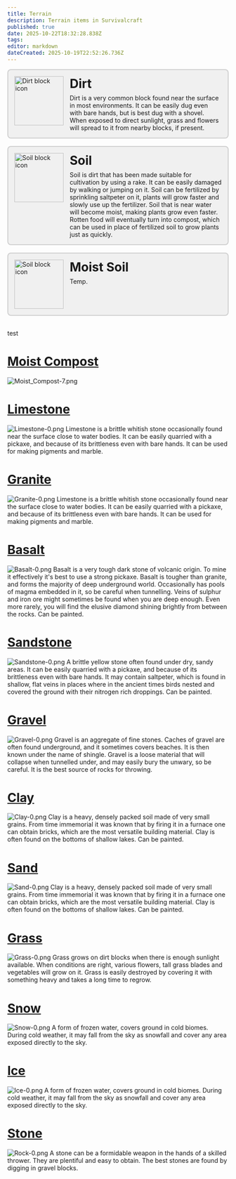 ```yaml
---
title: Terrain
description: Terrain items in Survivalcraft
published: true
date: 2025-10-22T18:32:28.838Z
tags: 
editor: markdown
dateCreated: 2025-10-19T22:52:26.736Z
---
```


<a href="/Recipaedia/Terrain/Dirt" style="text-decoration: none; color: inherit;">
  <div class="blockquote-container" style="cursor: pointer; border: 2px solid rgba(128, 128, 128, 0.3); border-radius: 8px; padding: 1em; display: flex; align-items: flex-start; background: rgba(128, 128, 128, 0.1);">
    <img src="/blocks-24/dirt-0.png" alt="Dirt block icon"
         style="width: 8em; height: 8em; flex-shrink: 0; margin-right: 1em;">
    <div>
      <strong style="font-size: 2em; display: block; margin-bottom: 0.25em;">Dirt</strong>
      <span>
        Dirt is a very common block found near the surface in most environments.
        It can be easily dug even with bare hands, but is best dug with a shovel.
        When exposed to direct sunlight, grass and flowers will spread to it
        from nearby blocks, if present.
      </span>
    </div>
  </div>
</a>

<a href="/Recipaedia/Terrain/Soil" style="text-decoration: none; color: inherit; padding: 50px">
  <div class="blockquote-container" style="cursor: pointer; border: 2px solid rgba(128, 128, 128, 0.3); border-radius: 8px; padding: 1em; display: flex; align-items: flex-start; background: rgba(128, 128, 128, 0.1);">
    <img src="/blocks-24/Soil-0.png" alt="Soil block icon"
         style="width: 8em; height: 8em; flex-shrink: 0; margin-right: 1em;">
    <div>
      <strong style="font-size: 2em; display: block; margin-bottom: 0.25em;">Soil</strong>
      <span>
        Soil is dirt that has been made suitable for cultivation by using a rake. It can be easily damaged by walking or jumping on it. Soil can be fertilized by sprinkling saltpeter on it, plants will grow faster and slowly use up the fertilizer. Soil that is near water will become moist, making plants grow even faster. Rotten food will eventually turn into compost, which can be used in place of fertilized soil to grow plants just as quickly.
      </span>
    </div>
  </div>
</a>

<a href="/Recipaedia/Terrain/Dirt" style="text-decoration: none; color: inherit; padding: 50px">
  <div class="blockquote-container" style="cursor: pointer; border: 2px solid rgba(128, 128, 128, 0.3); border-radius: 8px; padding: 1em; display: flex; align-items: flex-start; background: rgba(128, 128, 128, 0.1);">
    <img src="/blocks-24/Moist_soil-1.png" alt="Soil block icon"
         style="width: 8em; height: 8em; flex-shrink: 0; margin-right: 1em;">
    <div>
      <strong style="font-size: 2em; display: block; margin-bottom: 0.25em;">Moist Soil</strong>
      <span>
        Temp.
      </span>
    </div>
  </div>
</a>

<style>
.test {
	color: green;
} 
</style>

<p id="test">test</p>

<script>
	const element = document.getElementById("#test");
	element.classList.add(".test");
</script>

# [Moist Compost](/Recipaedia/Terrain/Moist_Compost)
![Moist_Compost-7.png](/blocks-24/Moist_Compost-7.png)

# [Limestone](/Recipaedia/Terrain/Limestone)
![Limestone-0.png](/blocks-24/Limestone-0.png)
Limestone is a brittle whitish stone occasionally found near the surface close to water bodies. It can be easily quarried with a pickaxe, and because of its brittleness even with bare hands. It can be used for making pigments and marble.

# [Granite](/Recipaedia/Terrain/Granite)
![Granite-0.png](/blocks-24/Granite-0.png)
Limestone is a brittle whitish stone occasionally found near the surface close to water bodies. It can be easily quarried with a pickaxe, and because of its brittleness even with bare hands. It can be used for making pigments and marble.

# [Basalt](/Recipaedia/Terrain/Basalt)
![Basalt-0.png](/blocks-24/Basalt-0.png)
Basalt is a very tough dark stone of volcanic origin. To mine it effectively it's best to use a strong pickaxe. Basalt is tougher than granite, and forms the majority of deep underground world. Occasionally has pools of magma embedded in it, so be careful when tunnelling. Veins of sulphur and iron ore might sometimes be found when you are deep enough. Even more rarely, you will find the elusive diamond shining brightly from between the rocks. Can be painted.

# [Sandstone](/Recipaedia/Terrain/Sandstone)
![Sandstone-0.png](/blocks-24/Sandstone-0.png)
A brittle yellow stone often found under dry, sandy areas. It can be easily quarried with a pickaxe, and because of its brittleness even with bare hands. It may contain saltpeter, which is found in shallow, flat veins in places where in the ancient times birds nested and covered the ground with their nitrogen rich droppings. Can be painted.

# [Gravel](/Recipaedia/Terrain/Gravel)
![Gravel-0.png](/blocks-24/Gravel-0.png)
Gravel is an aggregate of fine stones. Caches of gravel are often found underground, and it sometimes covers beaches. It is then known under the name of shingle. Gravel is a loose material that will collapse when tunnelled under, and may easily bury the unwary, so be careful. It is the best source of rocks for throwing.

# [Clay](/Recipaedia/Terrain/Moist_Soil)
![Clay-0.png](/blocks-24/Clay-0.png)
Clay is a heavy, densely packed soil made of very small grains. From time immemorial it was known that by firing it in a furnace one can obtain bricks, which are the most versatile building material. Clay is often found on the bottoms of shallow lakes. Can be painted.

# [Sand](/Recipaedia/Terrain/Sand)
![Sand-0.png](/blocks-24/Sand-0.png)
Clay is a heavy, densely packed soil made of very small grains. From time immemorial it was known that by firing it in a furnace one can obtain bricks, which are the most versatile building material. Clay is often found on the bottoms of shallow lakes. Can be painted.

# [Grass](/Recipaedia/Terrain/Grass)
![Grass-0.png](/blocks-24/Grass-0.png)
Grass grows on dirt blocks when there is enough sunlight available. When conditions are right, various flowers, tall grass blades and vegetables will grow on it. Grass is easily destroyed by covering it with something heavy and takes a long time to regrow.

# [Snow](/Recipaedia/Terrain/Snow)
![Snow-0.png](/blocks-24/Snow-0.png)
A form of frozen water, covers ground in cold biomes. During cold weather, it may fall from the sky as snowfall and cover any area exposed directly to the sky.

# [Ice](/Recipaedia/Terrain/Ice)
![Ice-0.png](/blocks-24/Ice-0.png)
A form of frozen water, covers ground in cold biomes. During cold weather, it may fall from the sky as snowfall and cover any area exposed directly to the sky.

# [Stone](/Recipaedia/Terrain/Stone)
![Rock-0.png](/blocks-24/Rock-0.png)
A stone can be a formidable weapon in the hands of a skilled thrower. They are plentiful and easy to obtain. The best stones are found by digging in gravel blocks.